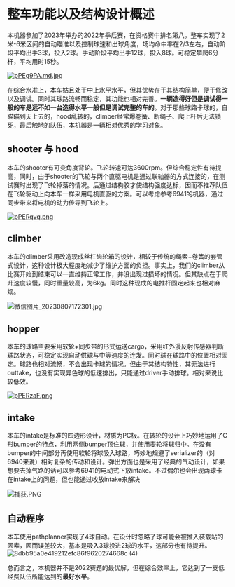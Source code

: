 # 整车功能以及结构设计概述

本机器参加了2023年举办的2022年季后赛，在资格赛中排名第八。整车实现了2米-6米区间的自动瞄准以及控制球速和出球角度，场均命中率在2/3左右，自动阶段平均出手3球，投入2球。手动阶段平均出手12球，投入8球。可稳定攀爬6分杆，平均用时15秒。

[![pPEg9PA.md.jpg](https://s1.ax1x.com/2023/08/07/pPEg9PA.md.jpg)](https://imgse.com/i/pPEg9PA)

在综合水准上，本车姑且处于中上水平水平，但其优势在于其结构简单，便于修改以及调试。同时其球路流畅而稳定，其功能也相对完善。**一辆造得好但是调试得一般的车是远不如一台造得水平一般但是调试完整的车的**。对于那些球路卡球的，自瞄瞄到天上去的，hood乱转的，climber经常爆卷簧、断绳子、爬上杆后无法锁死，最后触地的队伍，本机器是一辆相对优秀的学习对象。

## shooter 与 hood

本车的shooter有可变角度背轮。飞轮转速可达3600rpm。但综合稳定性有待提高，同时，由于shooter的飞轮与两个直驱电机是通过联轴器的方式连接的，在测试赛时出现了飞轮掉落的情况。后通过结构胶才使结构强度达标，因而不推荐队伍在飞轮驱动上向本车一样采用电机直驱的方案。可以考虑参考6941的机器，通过同步带来将电机的动力传导到飞轮上。

[![pPERqvq.png](https://s1.ax1x.com/2023/08/07/pPERqvq.png)](https://imgse.com/i/pPERqvq)

## climber

本车的climber采用改造现成丝杠齿轮箱的设计，相较于传统的绳索+卷簧的套管式设计，这种设计极大程度地减少了维护方面的负担。事实上，我们的climber从比赛开始到结束可以一直维持正常工作，并没出现过损坏的情况。但其缺点在于爬升速度较慢，同时重量较高，为6kg。同时这种现成的电推杆固定起来也相对麻烦。

![微信图片_20230807172301.jpg](https://img1.imgtp.com/2023/08/07/gsQiggQq.jpg)

## hopper

本车的球路主要采用软轮+同步带的形式运送cargo，采用红外漫反射传感器判断球路状态，可稳定实现自动供球与中等速度的连发。同时球在球路中的位置相对固定。球路也相对流畅，不会出现卡球的情况。但由于其结构特性，其无法进行outtake，也没有实现异色球的低速排出，只能通过driver手动排球。相对来说比较低效。

[![pPERzaF.png](https://s1.ax1x.com/2023/08/07/pPERzaF.png)](https://imgse.com/i/pPERzaF)

## intake

本车的intake是标准的四边形设计，材质为PC板。在转轮的设计上巧妙地运用了C形bumper的特点，利用两侧bumper顶住球，并使用麦轮将球归中。在没有bumper的中间部分再使用软轮将球吸入球路，巧妙地规避了serializer的（对6940来说）相对复杂的传动和设计。弹出方面也是采用了经典的气动设计，如果想要去掉气路的话可以参考6941的电动式下放intake。不过偶尔也会出现两球卡在intake上的问题，但也能通过收放intake来解决

![捕获.PNG](https://img1.imgtp.com/2023/08/07/eaxKlK54.PNG)

## 自动程序

本车使用pathplanner实现了4球自动。在设计时忽略了球可能会被推入装载站的因素，因而误差较大，基本是吸入3球投进2球的水平，这部分也有待提升。
![8dbb95a0e419212efc86f9620274668c (4)](https://picdm.sunbangyan.cn/2023/08/07/s4abcy.gif)

总而言之，本机器并不是2022赛题的最优解，但在综合效率上，它达到了一支低经费队伍所能达到的**最好水平**。
